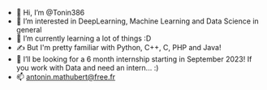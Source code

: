 - 👋 Hi, I’m @Tonin386
- 👀 I’m interested in DeepLearning, Machine Learning and Data Science in general
- 🌱 I’m currently learning a lot of things :D
- ✍️ But I'm pretty familiar with Python, C++, C, PHP and Java!
- 🧠 I’ll be looking for a 6 month internship starting in September 2023! If you work with Data and need an intern... :)
- 📫 antonin.mathubert@free.fr

<!---
Tonin386/Tonin386 is a ✨ special ✨ repository because its `README.md` (this file) appears on your GitHub profile.
You can click the Preview link to take a look at your changes.
--->
